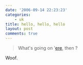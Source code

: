 ```yaml
---
date: '2006-09-14 22:23:23'
categories:
    - uk
title: hello, hello, hello
layout: post
comments: true
---
```


> What's going on
> '[ere](http://news.bbc.co.uk/1/hi/england/bristol/5345518.stm), then ?

Woof.
